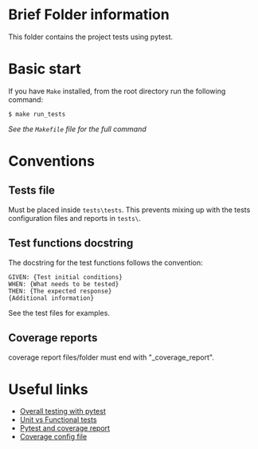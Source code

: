 # Brief Folder information
This folder contains the project tests using pytest.

# Basic start
If you have `Make` installed, from the root directory run the following command:
```
$ make run_tests
```
*See the `Makefile` file for the full command*

# Conventions
## Tests file
Must be placed inside `tests\tests`. This prevents mixing up with the tests configuration files and reports in `tests\`.

## Test functions docstring
The docstring for the test functions follows the convention:
```
GIVEN: {Test initial conditions}
WHEN: {What needs to be tested}
THEN: {The expected response}
{Additional information}
```

See the test files for examples.

## Coverage reports
coverage report files/folder must end with "_coverage_report".

# Useful links
- [Overall testing with pytest](https://www.youtube.com/watch?v=OcD52lXq0e8)
- [Unit vs Functional tests](https://stackoverflow.com/a/2741845/14593213)
- [Pytest and coverage report](https://pytest-cov.readthedocs.io/en/latest/reporting.html)
- [Coverage config file](https://coverage.readthedocs.io/en/latest/config.html#)